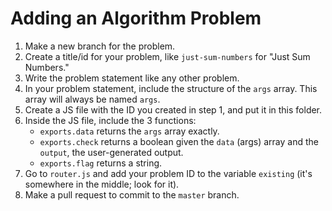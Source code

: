 # Adding an Algorithm Problem

1. Make a new branch for the problem.
2. Create a title/id for your problem, like `just-sum-numbers` for "Just Sum Numbers."
2. Write the problem statement like any other problem.
3. In your problem statement, include the structure of the `args` array. This array will always be named `args`.
4. Create a JS file with the ID you created in step 1, and put it in this folder.
5. Inside the JS file, include the 3 functions:
	- `exports.data` returns the `args` array exactly.
	- `exports.check` returns a boolean given the `data` (args) array and the `output`, the user-generated output.
	- `exports.flag` returns a string.
6. Go to `router.js` and add your problem ID to the variable `existing` (it's somewhere in the middle; look for it).
7. Make a pull request to commit to the `master` branch.
